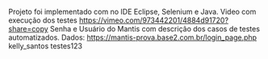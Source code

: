 Projeto foi implementado com no IDE Eclipse, Selenium e Java.
Video com execução dos testes https://vimeo.com/973442201/4884d91720?share=copy
Senha e Usuário do Mantis com descrição dos casos de testes automatizados.
Dados:
https://mantis-prova.base2.com.br/login_page.php
kelly_santos
testes123
